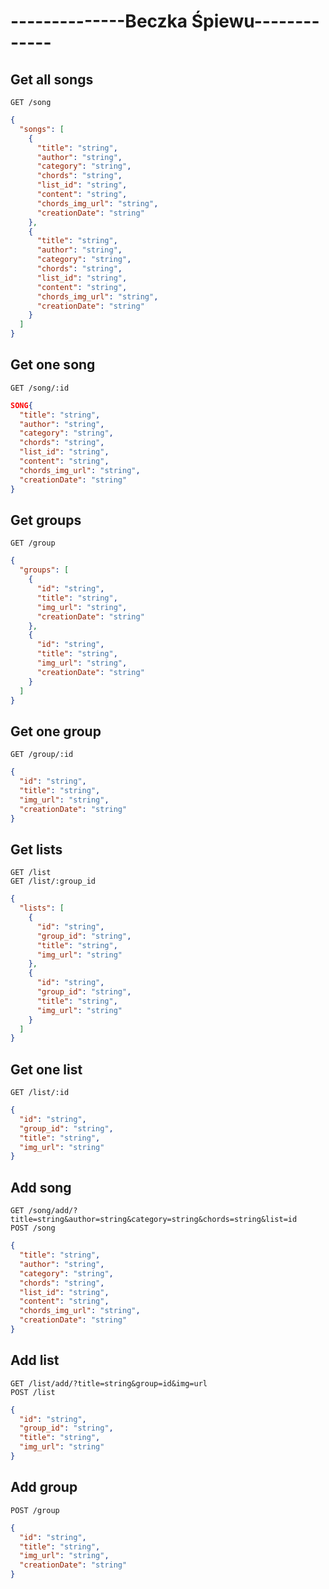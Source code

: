 # --------------Beczka Śpiewu-------------
## Get all songs
```http
GET /song
```
```json
{
  "songs": [
    {
      "title": "string",
      "author": "string",
      "category": "string",
      "chords": "string",
      "list_id": "string",
      "content": "string",
      "chords_img_url": "string",
      "creationDate": "string"
    },
    {
      "title": "string",
      "author": "string",
      "category": "string",
      "chords": "string",
      "list_id": "string",
      "content": "string",
      "chords_img_url": "string",
      "creationDate": "string"
    }
  ]
}
```
## Get one song
```http
GET /song/:id
```
```json
SONG{
  "title": "string",
  "author": "string",
  "category": "string",
  "chords": "string",
  "list_id": "string",
  "content": "string",
  "chords_img_url": "string",
  "creationDate": "string"
}

```
## Get groups
```http
GET /group
```
```json
{
  "groups": [
    {
      "id": "string",
      "title": "string",
      "img_url": "string",
      "creationDate": "string"
    },
    {
      "id": "string",
      "title": "string",
      "img_url": "string",
      "creationDate": "string"
    }
  ]
}
```
## Get one group
```http
GET /group/:id
```
```json
{
  "id": "string",
  "title": "string",
  "img_url": "string",
  "creationDate": "string"
}
```
## Get lists
```http
GET /list
GET /list/:group_id
```
```json
{
  "lists": [
    {
      "id": "string",
      "group_id": "string",
      "title": "string",
      "img_url": "string"
    },
    {
      "id": "string",
      "group_id": "string",
      "title": "string",
      "img_url": "string"
    }
  ]
}
```
## Get one list
```http
GET /list/:id
```
```json
{
  "id": "string",
  "group_id": "string",
  "title": "string",
  "img_url": "string"
}
```
## Add song
```http
GET /song/add/?title=string&author=string&category=string&chords=string&list=id
POST /song
```
```json
{
  "title": "string",
  "author": "string",
  "category": "string",
  "chords": "string",
  "list_id": "string",
  "content": "string",
  "chords_img_url": "string",
  "creationDate": "string"
}
```
## Add list
```http
GET /list/add/?title=string&group=id&img=url
POST /list
```
```json
{
  "id": "string",
  "group_id": "string",
  "title": "string",
  "img_url": "string"
}
```
## Add group
```http
POST /group
```
```json
{
  "id": "string",
  "title": "string",
  "img_url": "string",
  "creationDate": "string"
}
```
